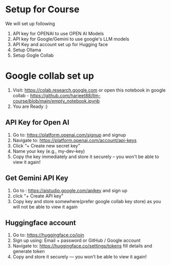 # Setup for Course
We will set up following 
1. API key for OPENAI to use OPEN AI Models
2. API key for Google/Gemini to use google's LLM models
3. API Key and account set up for Hugging face
4. Setup Ollama
5. Setup Gogle Collab

# Google collab set up
1. Visit: https://colab.research.google.com or open this notebook in google collab - https://github.com/harjeet88/llm-course/blob/main/empty_notebook.ipynb 
2. You are Ready :)

## API Key for Open AI
1. Go to: https://platform.openai.com/signup and signup
2. Navigate to: https://platform.openai.com/account/api-keys
3. Click “+ Create new secret key”
4. Name your key (e.g., my-dev-key)
5. Copy the key immediately and store it securely – you won't be able to view it again!

## Get Gemini API Key
1. Go to : https://aistudio.google.com/apikey and sign up
2. click "+ Create API key"
3. Copy key and store somewhere(prefer google collab key store) as you will not be able to view it again

## Huggingface account
1. Go to: https://huggingface.co/join
2. Sign up using:
     Email + password or GitHub / Google account
3. Navigate to: https://huggingface.co/settings/tokens fill details and generate token
4. Copy and store it securely — you won’t be able to view it again! 

